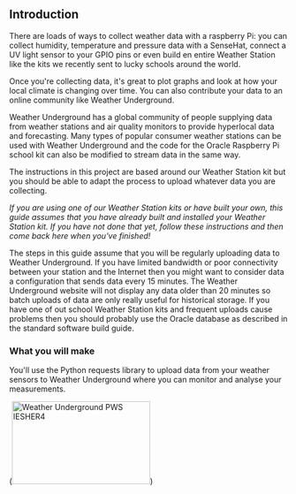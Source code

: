 ## Introduction

There are loads of ways to collect weather data with a raspberry Pi: you can collect humidity, temperature and pressure data with a SenseHat, connect a UV light sensor to your GPIO pins or even build en entire Weather Station like the kits we recently sent to lucky schools around the world.

Once you're collecting data, it's great to plot graphs and look at how your local climate is changing over time. You can also contribute your data to an online community like Weather Underground.

Weather Underground has a global community of people supplying data from weather stations and air quality monitors to provide hyperlocal data and forecasting. Many types of popular consumer weather stations can be used with Weather Underground and the code for the Oracle Raspberry Pi school kit can also be modified to stream data in the same way.

The instructions in this  project are based around our Weather Station kit but you should be able to adapt the process to upload whatever data you are collecting.

*If you are using one of our Weather Station kits or have built your own, this guide assumes that you have already built and installed your Weather Station kit. If you have not done that yet, follow these instructions and then come back here when you've finished!*

The steps in this guide assume that you will be regularly uploading data to Weather Underground. If you have limited bandwidth or poor connectivity between your station and the Internet then you might want to consider data a configuration that sends data every 15 minutes. The Weather Underground website will not display any data older than 20 minutes so batch uploads of data are only really useful for historical storage. If you have one of out school Weather Station kits and frequent uploads cause problems then you should probably use the Oracle database as described in the standard software build guide.

### What you will make

You'll use the Python requests library to upload data from your weather sensors to Weather Underground where you can monitor and analyse your measurements.

(<a href="http://www.wunderground.com/weatherstation/WXDailyHistory.asp?ID=IESHER4"><img src="http://banners.wunderground.com/cgi-bin/banner/ban/wxBanner?bannertype=pws250_both&weatherstationcount=IESHER4" width="250" height="150" border="0" alt="Weather Underground PWS IESHER4" /></a>)
